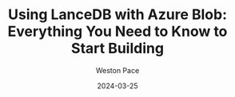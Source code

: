 ---
title: "Using LanceDB with Azure Blob: Everything You Need to Know to Start Building"
date: 2024-03-25
draft: false
featured: false
image: /assets/blog/using-lancedb-with-azure-blob-everything-you-need-to-know-to-start-building-5/using-lancedb-with-azure-blob-everything-you-need-to-know-to-start-building-5.png
description: "Explore using LanceDB with Azure Blob: everything you need to know to start building with practical insights and expert guidance from the LanceDB team."
author: Weston Pace
--- 